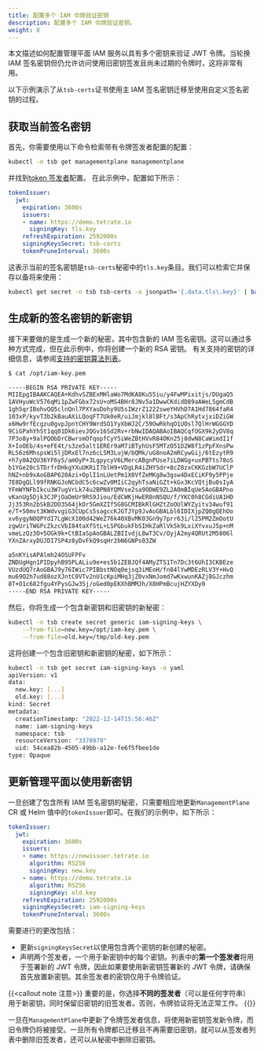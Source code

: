 ```yaml
---
title: 配置多个 IAM 令牌验证密钥
description: 配置多个 IAM 令牌验证密钥。
weight: 8
---
```


本文描述如何配置管理平面 IAM 服务以具有多个密钥来验证 JWT 令牌。当轮换 IAM 签名密钥但仍允许访问使用旧密钥签发且尚未过期的令牌时，这将非常有用。

以下示例演示了从`tsb-certs`证书使用主 IAM 签名密钥迁移至使用自定义签名密钥的过程。

## 获取当前签名密钥

首先，你需要使用以下命令检索带有令牌签发者配置的配置：

```bash
kubectl -n tsb get managementplane managementplane
```

并找到[token 签发者](../../refs/install/managementplane/v1alpha1/spec#tetrateio-api-install-managementplane-v1alpha1-jwtsettings)配置。
在此示例中，配置如下所示：

```yaml
tokenIssuer:
  jwt:
    expiration: 3600s
    issuers:
    - name: https://demo.tetrate.io
      signingKey: tls.key
    refreshExpiration: 2592000s
    signingKeysSecret: tsb-certs
    tokenPruneInterval: 3600s
```

这表示当前的签名密钥是`tsb-certs`秘密中的`tls.key`条目。我们可以检索它并保存以备将来使用：

```bash
kubectl get secret -n tsb tsb-certs -o jsonpath='{.data.tls\.key}' | base64 -d >/tmp/old-key.pem
```

## 生成新的签名密钥的新密钥

接下来要做的是生成一个新的秘密，其中包含新的 IAM 签名密钥。这可以通过多种方式完成，但在此示例中，你将创建一个新的 RSA 密钥。
有关支持的密钥的详细信息，请参阅[支持的密钥算法列表](../../refs/install/managementplane/v1alpha1/spec#tetrateio-api-install-managementplane-v1alpha1-jwtsettings-issuer-algorithm)。

```bash
$ cat /opt/iam-key.pem

-----BEGIN RSA PRIVATE KEY-----
MIIEpgIBAAKCAQEA+KdhvSZBExMHlaWo7MdKA8Ku55iu/y4FwMPixitjs/DUgaQ5
1AVHyuWcV576qMi1pZwFGbx72sU+oMS4BHr8JNv5a1DwwCKdidD89aAWeL5gmCdB
1gh5qrIBohvQQ5clnQnl7PXYauDohy9U5sIWzrZ1222sweYHVhD7A1Hd7864faR4
103xP/kyvT3b2kBauAXiLQoqFT7Uk0eR/uiJmjkl8lBFt/s3ApChRytxjxiDZiGW
x6Hw9rfEcgzu0gvpJpntCHY9WrdSO1YyXbWJ2C/59OwRkhqO1UOsl7QlHrWGGGYD
9CiGPahYhSt1qq01Dk6ievJQGv16Sd2Rv+rbNwIDAQABAoIBAQCqfOGX9k2yDV8q
7P3o8y+9alPQObDrCBwrsmOfqopfCyY5iWeZBtHVvR84OKn25j8dwN8CaWimdI1f
X+IoOEb/4s+eFE4t/s3ze5alt1EREr9aM7iBTyhUsF5MTzO51D2W8f1zPpFXnsPw
RLS6z6MhspsWi5ljDRxEl7nz6cL5M3LujW/bQMk/uG8noA2mRCywGij/6tEzytR9
+h7y0A2QU36YF6yS/amOyP+3LgpycyV6LMercABgnPUse7iLDWGg+uxPBTts78oS
b1YGe20cSTDrfrDHkgYXuUKRiI7blH9+VDgLR4iZHYSdr+8cZ8zxCKKGzbW7UClP
hNZ+nb9xAoGBAP620Azi+OplI1nLUetPm1X0VfZeMKg8w3gsw4DxECiKF9y5PPje
7E8DgQLl99fRNKGJoNCbdC5c6cwZv0MIiC2qyhTsaNiGZt+kGx3KcVQtjBu0sIyA
YFmWYNFbIkcu3W7ugVrLk74u2BPN8YQMVse2sa9ODWE9ZL2A0mBIqUe5AoGBAPno
vKanUg5Djk3CJPjOaDmUr9RS9Jiou/EdCWKjHwER8nNSQU/f/YKC0h8CGdiUA1HD
Jj353Rn2bSkB2DO3S64jkOr5GmXZIf5G8GCMIBkRlGHZtZoOUlWYZyitv34wuf91
e/T+50mvt3KWdvvgiG3CUpCs5sagccKJGTJYp9JvAoGBALbl6IDIXjpZQ0gQEhOo
xv6ygyN0QPYdI7LgWcX100d42WeZ76k40XBvMK03Gn9y7prr63i/l25PM2ZmOotU
zgwUriTWGPcZkzcVbI84taXfStL+LSPGbukFbSIHkZaRlVk5k9LxiXYvxuJ5p+nM
vmeLzQz3O+5OGk9k+CtBIaSpAoGBALZBIIvdjL8wT3Cv/OyjA2my4QRUt2M5806l
YXnZArxyDUJDI7SP4z8yDvFkQ9sqHr2bN6GNPs03ZW

a5nKYisAPAlmh24OSUFPFv
ZNDUgHgn1PIDpyhB95PLALiu9e+es5b1ZEBJQf4AMyZTS1Tn7Dc3t6UhI3CKBEze
VUzdUQ7rAoGBAJ9y76IWic7PIBbstNOq0ejsq3iMEoH/fn84lYwMDEzRLV3Y+HvQ
mu69O2h7ud88ozXJntC0VTv2nU1cKpiMHq3jZ0vxNmJomd7wKxwunKAZj8GJczhm
8T+O1c682fgu4YPysGJw35j/oGed0pEKXhBMMJh/X8HPmBcujHZYXDy0
-----END RSA PRIVATE KEY-----
```

然后，你将生成一个包含新密钥和旧密钥的新秘密：

```bash
kubectl -n tsb create secret generic iam-signing-keys \
    --from-file=new.key=/opt/iam-key.pem \
    --from-file=old.key=/tmp/old-key.pem
```

这将创建一个包含旧密钥和新密钥的秘密，如下所示：

```bash
kubectl -n tsb get secret iam-signing-keys -o yaml
apiVersion: v1
data:
  new.key: [...]
  old.key: [...]
kind: Secret
metadata:
  creationTimestamp: "2022-12-14T15:56:46Z"
  name: iam-signing-keys
  namespace: tsb
  resourceVersion: "3378979"
  uid: 54cea82b-4505-49bb-a12e-fe6f5fbee1de
type: Opaque
```

## 更新管理平面以使用新密钥

一旦创建了包含所有 IAM 签名密钥的秘密，只需要相应地更新`ManagementPlane` CR 或 Helm 值中的`tokenIssuer`即可。在我们的示例中，如下所示：

```yaml
tokenIssuer:
  jwt:
    expiration: 3600s
    issuers:
    - name: https://newissuer.tetrate.io
      algorithm: RS256
      signingKey: new.key
    - name: https://demo.tetrate.io
      algorithm: RS256
      signingKey: old.key
    refreshExpiration: 2592000s
    signingKeysSecret: iam-signing-keys
    tokenPruneInterval: 3600s
```

需要进行的更改包括：

* 更新`signingKeysSecret`以使用包含两个密钥的新创建的秘密。
* 声明两个签发者，一个用于新密钥中的每个密钥。列表中的**第一个签发者**将用于签署新的 JWT 令牌，因此如果要使用新密钥签署新的 JWT 令牌，请确保首先放置新密钥。其余签发者的密钥仅用于令牌验证。

{{<callout note 注意>}}
重要的是，你选择**不同的签发者**（可以是任何字符串）用于新密钥，同时保留旧密钥的旧签发者。否则，令牌验证将无法正常工作。
{{</callout>}}

一旦在`ManagementPlane`中更新了令牌签发者信息，将使用新密钥签发新令牌，而旧令牌仍将被接受。一旦所有令牌都已迁移且不再需要旧密钥，就可以从签发者列表中删除旧签发者，还可以从秘密中删除旧密钥。